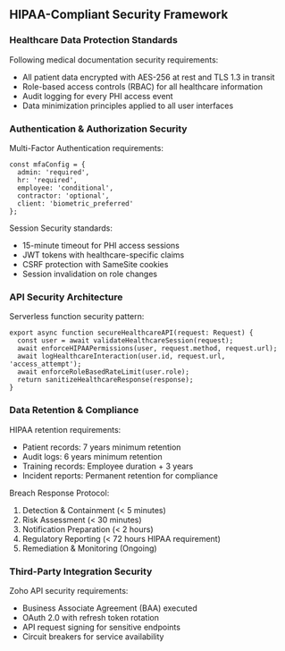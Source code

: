 ## HIPAA-Compliant Security Framework

### Healthcare Data Protection Standards
Following medical documentation security requirements:
- All patient data encrypted with AES-256 at rest and TLS 1.3 in transit
- Role-based access controls (RBAC) for all healthcare information
- Audit logging for every PHI access event
- Data minimization principles applied to all user interfaces

### Authentication & Authorization Security
Multi-Factor Authentication requirements:
```text
const mfaConfig = {
  admin: 'required',
  hr: 'required',
  employee: 'conditional',
  contractor: 'optional',
  client: 'biometric_preferred'
};
```

Session Security standards:
- 15-minute timeout for PHI access sessions
- JWT tokens with healthcare-specific claims
- CSRF protection with SameSite cookies
- Session invalidation on role changes

### API Security Architecture
Serverless function security pattern:
```text
export async function secureHealthcareAPI(request: Request) {
  const user = await validateHealthcareSession(request);
  await enforceHIPAAPermissions(user, request.method, request.url);
  await logHealthcareInteraction(user.id, request.url, 'access_attempt');
  await enforceRoleBasedRateLimit(user.role);
  return sanitizeHealthcareResponse(response);
}
```

### Data Retention & Compliance
HIPAA retention requirements:
- Patient records: 7 years minimum retention
- Audit logs: 6 years minimum retention
- Training records: Employee duration + 3 years
- Incident reports: Permanent retention for compliance

Breach Response Protocol:
1. Detection & Containment (< 5 minutes)
2. Risk Assessment (< 30 minutes)
3. Notification Preparation (< 2 hours)
4. Regulatory Reporting (< 72 hours HIPAA requirement)
5. Remediation & Monitoring (Ongoing)

### Third-Party Integration Security
Zoho API security requirements:
- Business Associate Agreement (BAA) executed
- OAuth 2.0 with refresh token rotation
- API request signing for sensitive endpoints
- Circuit breakers for service availability

